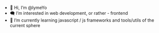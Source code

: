 - 👋 Hi, I’m @lymeYo
- 🗨 I’m interested in web development, or rather - frontend
- 🌱 I’m currently learning javascript / js frameworks and tools/utils of the current sphere

<!---
lymeYo/lymeYo is a ✨ special ✨ repository because its `README.md` (this file) appears on your GitHub profile.
You can click the Preview link to take a look at your changes.
--->
